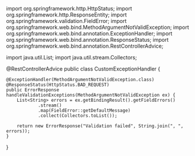 import org.springframework.http.HttpStatus;
import org.springframework.http.ResponseEntity;
import org.springframework.validation.FieldError;
import org.springframework.web.bind.MethodArgumentNotValidException;
import org.springframework.web.bind.annotation.ExceptionHandler;
import org.springframework.web.bind.annotation.ResponseStatus;
import org.springframework.web.bind.annotation.RestControllerAdvice;

import java.util.List;
import java.util.stream.Collectors;

@RestControllerAdvice
public class CustomExceptionHandler {

    @ExceptionHandler(MethodArgumentNotValidException.class)
    @ResponseStatus(HttpStatus.BAD_REQUEST)
    public ErrorResponse handleValidationExceptions(MethodArgumentNotValidException ex) {
        List<String> errors = ex.getBindingResult().getFieldErrors()
                .stream()
                .map(FieldError::getDefaultMessage)
                .collect(Collectors.toList());

        return new ErrorResponse("Validation failed", String.join(", ", errors));
    }
}
